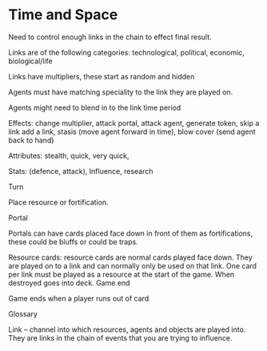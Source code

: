 # Time and Space 
Need to control enough links in the chain to effect final result. 

Links are of the following categories: technological, political, economic, biological/life 

Links have multipliers, these start as random and hidden 

Agents must have matching speciality to the link they are played on. 

Agents might need to blend in to the link time period 

Effects: change multiplier, attack portal, attack agent, generate token, skip a link add a link, stasis (move agent forward in time), blow cover (send agent back to hand) 

Attributes: stealth, quick, very quick, 

Stats: (defence, attack), Influence, research

Turn 

Place resource or fortification. 

Portal 

Portals can have cards placed face down in front of them as fortifications, these could be bluffs or could be traps. 

Resource cards: resource cards are normal cards played face down.  They are played on to a link and can normally only be used on that link.  One card per link must be played as a resource at the start of the game. When destroyed goes into deck. Game end 

Game ends when a player runs out of card 

Glossary 

Link – channel into which resources, agents and objects are played into.  They are links in the chain of events that you are trying to influence. 

 

 
